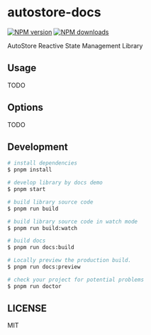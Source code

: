 # autostore-docs

[![NPM version](https://img.shields.io/npm/v/autostore-docs.svg?style=flat)](https://npmjs.org/package/autostore-docs)
[![NPM downloads](http://img.shields.io/npm/dm/autostore-docs.svg?style=flat)](https://npmjs.org/package/autostore-docs)

AutoStore Reactive State Management Library

## Usage

TODO

## Options

TODO

## Development

```bash
# install dependencies
$ pnpm install

# develop library by docs demo
$ pnpm start

# build library source code
$ pnpm run build

# build library source code in watch mode
$ pnpm run build:watch

# build docs
$ pnpm run docs:build

# Locally preview the production build.
$ pnpm run docs:preview

# check your project for potential problems
$ pnpm run doctor
```

## LICENSE

MIT

